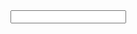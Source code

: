 
<!DOCTYPE html>
<html>

<head>
 <meta name="viewport" content="width=device-width, initial-scale=1">
 <title>Search</title>
</head>

<body>

 <input type="search" />

</body>


